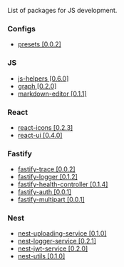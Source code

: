 List of packages for JS development. 

### Configs
- [presets [0.0.2]](https://www.npmjs.com/package/@krainovsd/presets)

### JS
- [js-helpers [0.6.0]](https://www.npmjs.com/package/@krainovsd/js-helpers)
- [graph [0.2.0]](https://www.npmjs.com/package/@krainovsd/graph)
- [markdown-editor [0.1.1]](https://www.npmjs.com/package/@krainovsd/markdown-editor)

### React
- [react-icons [0.2.3]](https://www.npmjs.com/package/@krainovsd/react-icons)
- [react-ui [0.4.0]](https://www.npmjs.com/package/@krainovsd/react-ui)

### Fastify
- [fastify-trace [0.0.2]](https://www.npmjs.com/package/@krainovsd/fastify-trace)
- [fastify-logger [0.1.2]](https://www.npmjs.com/package/@krainovsd/fastify-logger)
- [fastify-health-controller [0.1.4]](https://www.npmjs.com/package/@krainovsd/fastify-health-controller)
- [fastify-auth [0.0.1]](https://www.npmjs.com/package/@krainovsd/fastify-auth)
- [fastify-multipart [0.0.1]](https://www.npmjs.com/package/@krainovsd/fastify-multipart)
  
### Nest
- [nest-uploading-service [0.1.0]](https://www.npmjs.com/package/@krainovsd/nest-uploading-service)
- [nest-logger-service [0.2.1]](https://www.npmjs.com/package/@krainovsd/nest-logger-service)
- [nest-jwt-service [0.2.0]](https://www.npmjs.com/package/@krainovsd/nest-jwt-service)
- [nest-utils [0.1.0]](https://www.npmjs.com/package/@krainovsd/nest-utils)
  